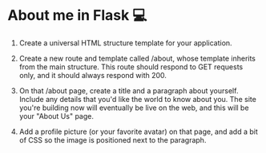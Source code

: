 # About me in Flask :computer:

1. Create a universal HTML structure template for your application.

2. Create a new route and template called /about, whose template inherits from the main structure. This route should respond to GET requests only, and it should always respond with 200.

3. On that /about page, create a title and a paragraph about yourself. Include any details that you'd like the world to know about you. The site you're building now will eventually be live on the web, and this will be your "About Us" page.

4. Add a profile picture (or your favorite avatar) on that page, and add a bit of CSS so the image is positioned next to the paragraph.